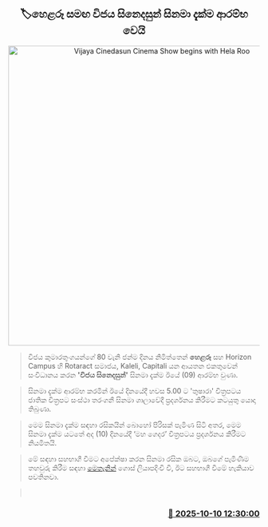<p align='center'><b><h2 align='center' title='Vijaya Cinedasun Cinema Show begins with Hela Roo'>🏷හෙළරූ සමඟ විජය සිනෙදසුන් සිනමා දැක්ම ආරම්භ වෙයි</h2></b></p>
<p align='center'><img src='https://helakuru.sgp1.cdn.digitaloceanspaces.com/esana/images/lib/hela-ru-wije.jpg' width='600' alt='Vijaya Cinedasun Cinema Show begins with Hela Roo'></p>

> විජය කුමාරතුංගයන්ගේ 80 වැනි ජන්ම දිනය නිමිත්තෙන් <strong>හෙළරූ</strong> සහ Horizon Campus හි Rotaract සමාජය, Kaleli, Capitali යන ආයතන එකතුවෙන් සංවිධානය කරන <strong>'විජය සිනෙදසුන්'</strong> සිනමා දැක්ම ඊයේ (09) ආරම්භ වුණා.

> සිනමා දැක්ම ආරම්භ කරමින් ඊයේ දිනයේදී හවස 5.00 ට 'තුෂාරා' චිත්‍රපටය ජාතික චිත්‍රපට සංස්ථා තරංගනී සිනමා ශාලාවේදී ප්‍රදර්ශනය කිරීමට කටයුතු යොදා තිබුණා.

> මෙම සිනමා දැක්ම සඳහා රසිකයින් බොහෝ පිරිසක් පැමිණ සිටි අතර, මෙම සිනමා දැක්ම යටතේ අද (10) දිනයේදී ‘මහ ගෙදර’ චිත්‍රපටය ප්‍රදර්ශනය කිරීමට නියමිතයි.

> මේ සඳහා සහභාගී වීමට අපේක්ෂා කරන සිනමා රසික ඔබට, ඔබගේ පැමිණීම තහවුරු කිරීම සඳහා <a href='https://forms.gle/TJxaLr4qjfdPH5iL8'>මෙතැනින්</a> ගොස් ලියාපදිංචි වී, ඊට සහභාගී වීමේ හැකියාව පවතිනවා.

>  



<h3 align='right'><a href='https://www.helakuru.lk/esana/p/114354/'>📅 2025-10-10 12:30:00</a></h3>
